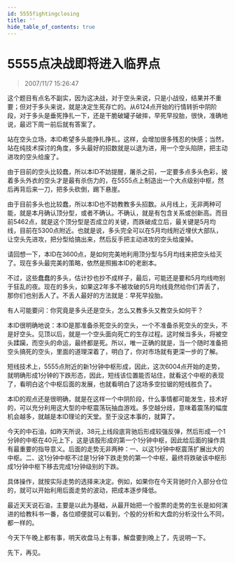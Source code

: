 ```yaml
---
id: 5555fightingclosing 
title: ''
hide_table_of_contents: true
---
```


# 5555点决战即将进入临界点

> 2007/11/7 15:26:47

<div style={{color: '#009900', fontWeight: 'bold', fontSize: '18px'}}>

这个题目有点名不副实，因为这决战，对于空头来说，只是小战役，结果并不重要；但对于多头来说，就是决定生死存亡的。从6124点开始的行情转折中阴阶段，对于多头是垂死挣扎一下，还是干脆破罐子破摔，早死早投胎，很快，准确地说，最迟下周一前后就有答案了。
 
站在空头立场，本ID希望多头能挣扎挣扎，这样，会增加很多残忍的快感；当然，站在纯技术探讨的角度，多头最好的招数就是以退为进，用一个空头陷阱，把主动进攻的空头给废了。
 
由于目前的空头比较蠢，所以本ID不妨提醒，屠杀之前，一定要多点多头色彩，披着多头外衣的空头才是最有杀伤力的，在5555点上制造出一个大点级别中枢，然后再背后来一刀，把多头砍倒，踢下悬崖。
 
由于目前多头也比较蠢，所以本ID也不妨教教多头招数。从月线上，无非两种可能，就是本月确认顶分型，或者不确认。不确认，就是有包含关系或创新高。而目前5462点，就是这个顶分型是否成立的关键，而跌破成立后，最关键是5月均线，目前在5300点附近。也就是说，多头完全可以在5月均线附近埋伏大部队，让空头先进攻，把分型给搞出来，然后反手把主动进攻的空头给废掉。
 
请回想一下，本ID在3600点，是如何完美地利用顶分型与5月均线来把空头给灭了。现在多头最完美的策略，依然是照搬本ID的老剧本。
 
不过，这些蠢蠢的多头，估计抄也抄不成样子，最后，可能还是要和5月均线吻别于狂乱的夜。现在的多头，如果这2年多不被攻破的5月均线竟然给你们弄丢了，那你们也别丢人了。不丢人最好的方法就是：早死早投胎。
 
有人可能要问：你究竟是多头还是空头，怎么又教多头又教空头如何干？
 
本ID很明确地说：本ID是那准备杀死空头的空头，一个不准备杀死空头的空头，不是好空头。见顶以后，就是一个空头面向死亡的生存过程。这时候当多头，将被空头蹂躏，而空头的命运，最终都是死。所以，唯一正确的就是，当一个随时准备把空头搞死的空头，里面的道理深着了，明白了，你对市场就有更深一步的了解。
 
短线技术上，5555点附近的新1分钟中枢形成，因此，这次6004点开始的走势，就明确形成1分钟的下跌形态，因此，短线该位置能否站住，就看这个中枢的表现了，看明白这个中枢后面的发展，也就看明白了这场多空拉锯的短线胜负了。
 
本ID的观点还是很明确，就是在这样一个中阴阶段，什么事情都可能发生，技术好的，可以充分利用这大型的中枢震荡玩抽血游戏。多空越分歧，意味着震荡的幅度机会越多，就越是本ID理论的天堂。至于没这本事的，就算了。
 
今天的中石油，如昨天所说，38元上线段底背驰后形成较强反弹，然后形成一个1分钟的中枢在40元上下，这是该股形成的第一个1分钟中枢，因此给后面的操作具有最重要的指导意义。后面的走势无非两种：一、以这1分钟中枢震荡扩展出大的中枢。二、这1分钟中枢不过是1分钟下跌走势的第一个中枢，最终将跌破该中枢形成1分钟中枢下移去完成1分钟级别的下跌。
 
具体操作，就按实际走势的选择来决定。例如，如果你在今天背驰时介入部分仓位的，就可以开始利用后面走势的波动，把成本逐步降低。
 
最近天天说石油，主要是以此为基础，从最开始把一个股票的走势的生长是如何演进的给教科书一番，各位顺便就可以看到，个股的分析和大盘的分析没什么不同，都一样的。
 
今天下午晚上都有事，明天收盘马上有事，解盘要到晚上了，先说明一下。
 
先下，再见。

</div>
